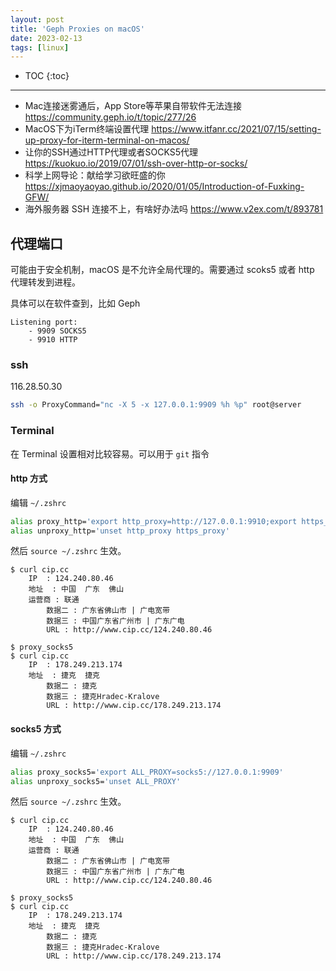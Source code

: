 ```yaml
---
layout: post
title: 'Geph Proxies on macOS'
date: 2023-02-13
tags: [linux]
---
```


* TOC 
{:toc}

---


- Mac连接迷雾通后，App Store等苹果自带软件无法连接 https://community.geph.io/t/topic/277/26
- MacOS下为iTerm终端设置代理 https://www.itfanr.cc/2021/07/15/setting-up-proxy-for-iterm-terminal-on-macos/
- 让你的SSH通过HTTP代理或者SOCKS5代理 https://kuokuo.io/2019/07/01/ssh-over-http-or-socks/
- 科学上网导论：献给学习欲旺盛的你 https://xjmaoyaoyao.github.io/2020/01/05/Introduction-of-Fuxking-GFW/
- 海外服务器 SSH 连接不上，有啥好办法吗 https://www.v2ex.com/t/893781

## 代理端口

可能由于安全机制，macOS 是不允许全局代理的。需要通过 scoks5 或者 http 代理转发到进程。

具体可以在软件查到，比如 Geph 

```
Listening port: 
    - 9909 SOCKS5 
    - 9910 HTTP
```

### ssh 


116.28.50.30





```bash
ssh -o ProxyCommand="nc -X 5 -x 127.0.0.1:9909 %h %p" root@server
```


### Terminal 

在 Terminal 设置相对比较容易。可以用于 `git` 指令 

#### http 方式

编辑 `~/.zshrc`

```bash
alias proxy_http='export http_proxy=http://127.0.0.1:9910;export https_proxy=http://127.0.0.1:9910;'
alias unproxy_http='unset http_proxy https_proxy'
```

然后 `source ~/.zshrc` 生效。

```
$ curl cip.cc
    IP	: 124.240.80.46
    地址	: 中国  广东  佛山
    运营商	: 联通
        数据二	: 广东省佛山市 | 广电宽带
        数据三	: 中国广东省广州市 | 广东广电
        URL	: http://www.cip.cc/124.240.80.46

$ proxy_socks5
$ curl cip.cc
    IP	: 178.249.213.174
    地址	: 捷克  捷克
        数据二	: 捷克
        数据三	: 捷克Hradec-Kralove
        URL	: http://www.cip.cc/178.249.213.174
```


#### socks5 方式

编辑 `~/.zshrc` 

```bash
alias proxy_socks5='export ALL_PROXY=socks5://127.0.0.1:9909'
alias unproxy_socks5='unset ALL_PROXY'
```

然后 `source ~/.zshrc` 生效。

```
$ curl cip.cc
    IP	: 124.240.80.46
    地址	: 中国  广东  佛山
    运营商	: 联通
        数据二	: 广东省佛山市 | 广电宽带
        数据三	: 中国广东省广州市 | 广东广电
        URL	: http://www.cip.cc/124.240.80.46

$ proxy_socks5
$ curl cip.cc
    IP	: 178.249.213.174
    地址	: 捷克  捷克
        数据二	: 捷克
        数据三	: 捷克Hradec-Kralove
        URL	: http://www.cip.cc/178.249.213.174
```



